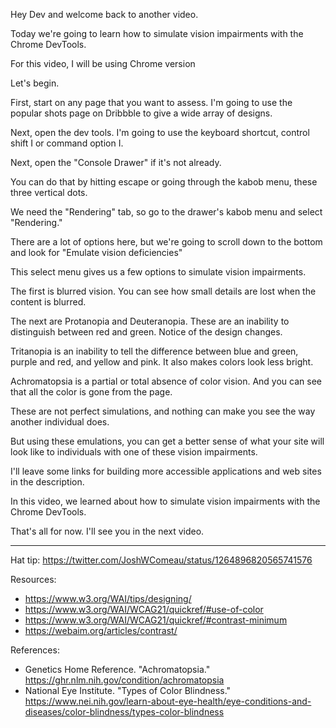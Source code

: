 Hey Dev and welcome back to another video.

Today we're going to learn how to simulate vision impairments with the Chrome DevTools.

For this video, I will be using Chrome version <VERSION>

Let's begin.

First, start on any page that you want to assess. I'm going to use the popular shots page on Dribbble to give a wide array of designs.

Next, open the dev tools. I'm going to use the keyboard shortcut, control shift I or command option I.

Next, open the "Console Drawer" if it's not already.

You can do that by hitting escape or going through the kabob menu, these three vertical dots.

We need the "Rendering" tab, so go to the drawer's kabob menu and select "Rendering."

There are a lot of options here, but we're going to scroll down to the bottom and look for "Emulate vision deficiencies"

This select menu gives us a few options to simulate vision impairments.

The first is blurred vision. You can see how small details are lost when the content is blurred.

The next are Protanopia and Deuteranopia. These are an inability to distinguish between red and green. Notice of the design changes.

Tritanopia is an inability to tell the difference between blue and green, purple and red, and yellow and pink. It also makes colors look less bright.

Achromatopsia is a partial or total absence of color vision. And you can see that all the color is gone from the page.

These are not perfect simulations, and nothing can make you see the way another individual does.

But using these emulations, you can get a better sense of what your site will look like to individuals with one of these vision impairments.

I'll leave some links for building more accessible applications and web sites in the description.

In this video, we learned about how to simulate vision impairments with the Chrome DevTools.

That's all for now. I'll see you in the next video.

---

Hat tip: https://twitter.com/JoshWComeau/status/1264896820565741576

Resources:

- https://www.w3.org/WAI/tips/designing/
- https://www.w3.org/WAI/WCAG21/quickref/#use-of-color
- https://www.w3.org/WAI/WCAG21/quickref/#contrast-minimum
- https://webaim.org/articles/contrast/

References:

- Genetics Home Reference. "Achromatopsia." https://ghr.nlm.nih.gov/condition/achromatopsia
- National Eye Institute. "Types of Color Blindness." https://www.nei.nih.gov/learn-about-eye-health/eye-conditions-and-diseases/color-blindness/types-color-blindness